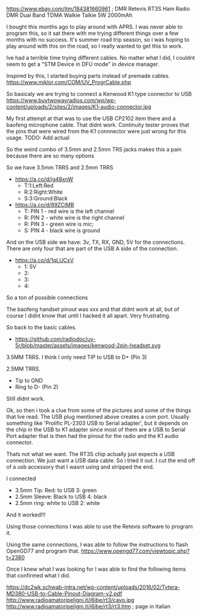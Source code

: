 https://www.ebay.com/itm/184381660961 ; DMR Retevis RT3S Ham Radio DMR Dual Band TDMA Walkie Talkie 5W 2000mAh

I bought this months ago to play around with APRS.  I was never able to program this, so it sat there with me trying different things over a few months with no success.  It's summer road trip season, so i was hoping to play around with this on the road, so I really wanted to get this to work.

Ive had a terrible time trying different cables.  No matter what I did, I couldnt seem to get a "STM Device in DFU mode" in device manager.

Inspired by this, I started buying parts instead of premade cables.
https://www.miklor.com/COM/UV_ProgrCable.php

So basicaly we are trying to connect a Kenwood K1 type connector to USB
https://www.buytwowayradios.com/wp/wp-content/uploads/2/sites/2/images/K1-audio-connector.jpg

My first attempt at that was to use the USB CP2102 item there and a baofeng microphone cable.  That didnt work.  Continuity tester proves that the pins that were wired from the K1 connnector were just wrong for this usage.  TODO: Add actual

So the weird combo of 3.5mm and 2.5mm TRS jacks makes this a pain because there are so many options

So we have 3.5mm TRRS and 2.5mm TRRS
  * https://a.co/d/ig48xnW
    * T:1:Left:Red
    * R:2:Right:White
    * S:3:Ground:Black
  * https://a.co/d/89ZCiMB
    * T: PIN 1 - red wire is the left channel
    * R: PIN 2 - white wire is the right channel
    * R: PIN 3 - green wire is mic;
    * S: PIN 4 - black wire is ground

And on the USB side we have: 3v, TX, RX, GND, 5V for the connections.  There are only four that are part of the USB A side of the connection.
  * https://a.co/d/1qLUCxV
    * 1: 5V
    * 2:
    * 3:
    * 4:

So a ton of possible connections

The baofeng handset pinout was xxx and that didnt work at all, but of course I didnt know that until I hacked it all apart.  Very frustrating.  

So back to the basic cables.
 * https://github.com/radiodoc/uv-5r/blob/master/assets/images/kenwood-2pin-headset.svg

3.5MM TRRS. I think I only need TIP to USB to D+ (Pin 3)

2.5MM TRRS. 
* Tip to GND
* Ring to D- (Pin 2)

Still didnt work.

 Ok, so then i took a clue from some of the pictures and some of the things that Ive read.  The USB plug mentioned above creates a com port.  Usually something like 'Prolific PL-2303 USB to Serial adapter', but it depends on the chip in the USB to K1 adapter since most of them are a USB to Serial Port adapter that is then had the pinout for the radio and the K1 audio connector.  
 
 Thats not what we want. The RT3S chip actually just expects a USB connection.  We just want a USB data cable.  So i tried it out.  I cut the end off of a usb accessory that I wasnt using and stripped the end.

 I connected
 * 3.5mm Tip: Red: to USB 3: green
 * 2.5mm Sleeve: Black to USB 4: black
 * 2.5mm ring: white to USB 2: white

 And it worked!!!

 Using those connections I was able to use the Retevis software to program it.  

Using the same connections, I was able to follow the instructions to flash OpenGD77 and program that.  https://www.opengd77.com/viewtopic.php?t=2380

Once I knew what I was looking for I was able to find the following items that confirmed what I did.

https://dc2wk.schwab-intra.net/wp-content/uploads/2016/02/Tytera-MD380-USB-to-Cable-Pinout-Diagram-v2.pdf
http://www.radioamatoripeligni.it/i6ibe/rt3/cavo.jpg
    http://www.radioamatoripeligni.it/i6ibe/rt3/rt3.htm ; page in Italian
